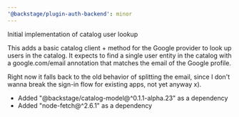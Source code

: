 ```yaml
---
'@backstage/plugin-auth-backend': minor
---
```

Initial implementation of catalog user lookup

This adds a basic catalog client + method for the Google provider to look up users in the catalog. It expects to find a single user entity in the catalog with a google.com/email annotation that matches the email of the Google profile.

Right now it falls back to the old behavior of splitting the email, since I don't wanna break the sign-in flow for existing apps, not yet anyway x).

- Added "@backstage/catalog-model@^0.1.1-alpha.23" as a dependency
- Added "node-fetch@^2.6.1" as a dependency

